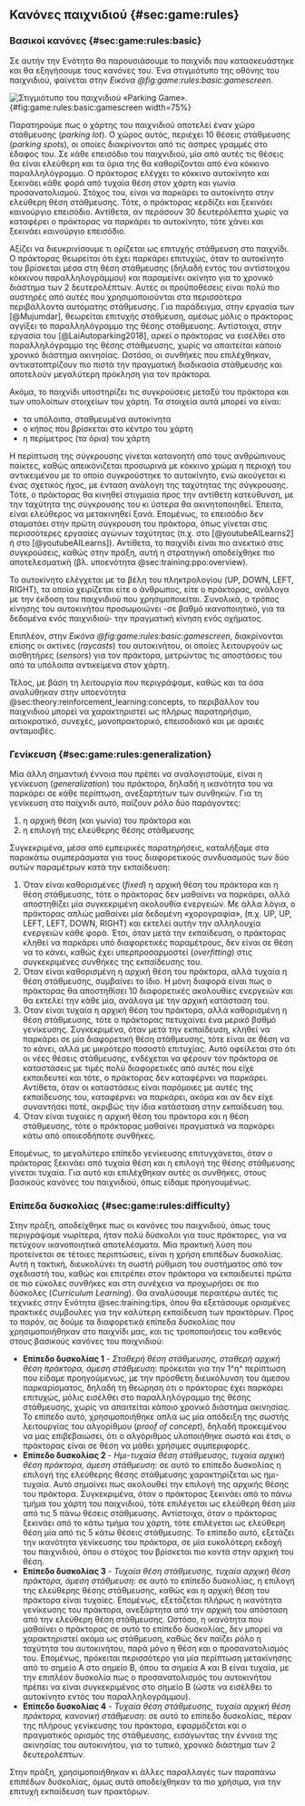 ## Κανόνες παιχνιδιού {#sec:game:rules}

### Βασικοί κανόνες {#sec:game:rules:basic}

Σε αυτήν την Ενότητα θα παρουσιάσουμε το παιχνίδι που κατασκευάστηκε και θα εξηγήσουμε τους κανόνες του. Ένα στιγμιότυπο της οθόνης του παιχνιδιού, φαίνεται στην *Εικόνα @fig:game:rules:basic:gamescreen*.

![Στιγμιότυπο του παιχνιδιού «Parking Game».](4-game/figures/gamescreen.png){#fig:game:rules:basic:gamescreen width=75%}

Παρατηρούμε πως ο χάρτης του παιχνιδιού αποτελεί έναν χώρο στάθμευσης (*parking lot*). Ο χώρος αυτός, περιέχει 10 θέσεις στάθμευσης (*parking spots*), οι οποίες διακρίνονται από τις άσπρες γραμμές στο έδαφος του. Σε κάθε επεισόδιο του παιχνιδιού, μία από αυτές τις θέσεις θα είναι ελεύθερη και τα όρια της θα καθορίζονται από ένα κόκκινο παραλληλόγραμμο. Ο πράκτορας ελέγχει το κόκκινο αυτοκίνητο και ξεκινάει κάθε φορά από τυχαία θέση στον χάρτη και γωνία προσανατολισμού. Στόχος του, είναι να παρκάρει το αυτοκίνητο στην ελεύθερη θέση στάθμευσης. Τότε, ο πράκτορας κερδίζει και ξεκινάει καινούργιο επεισόδιο. Αντίθετα, αν περάσουν 30 δευτερόλεπτα χωρίς να καταφέρει ο πράκτορας να παρκάρει το αυτοκίνητο, τότε χάνει και ξεκινάει καινούργιο επεισόδιο.

Αξίζει να διευκρινίσουμε τι ορίζεται ως επιτυχής στάθμευση στο παιχνίδι. Ο πράκτορας θεωρείται ότι έχει παρκάρει επιτυχώς, όταν το αυτοκίνητο του βρίσκεται μέσα στη θέση στάθμευσης (δηλαδή εντός του αντίστοιχου κόκκινου παραλληλογράμμου) και παραμείνει ακίνητο για το χρονικό διάστημα των 2 δευτερολέπτων. Αυτές οι προϋποθέσεις είναι πολύ πιο αυστηρές από αυτές που χρησιμοποιούνται στα περισσότερα περιβάλλοντα αυτόματης στάθμευσης. Για παράδειγμα, στην εργασία των [@Mujumdar], θεωρείται επιτυχής στάθμευση, αμέσως μόλις ο πράκτορας αγγίξει το παραλληλόγραμμο της θέσης στάθμευσης. Αντίστοιχα, στην εργασία του [@LaiAutoparking2018], αρκεί ο πράκτορας να εισέλθει στο παραλληλόγραμμο της θέσης στάθμευσης, χωρίς να απαιτείται κάποιο χρονικό διάστημα ακινησίας. Ωστόσο, οι συνθήκες που επιλέχθηκαν, αντικατοπτρίζουν πιο πιστά την πραγματική διαδικασία στάθμευσης και αποτελούν μεγαλύτερη πρόκληση για τον πράκτορα.

Ακόμα, το παιχνίδι υποστηρίζει τις συγκρούσεις μεταξύ του πράκτορα και των υπολοίπων στοιχείων του χάρτη. Τα στοιχεία αυτά μπορεί να είναι:

- τα υπόλοιπα, σταθμευμένα αυτοκίνητα
- ο κήπος που βρίσκεται στο κέντρο του χάρτη
- η περίμετρος (τα όρια) του χάρτη

Η περίπτωση της σύγκρουσης γίνεται κατανοητή από τους ανθρώπινους παίκτες, καθώς απεικόνιζεται προσωρινά με κόκκινο χρώμα η περιοχή του αντικειμένου με το οποίο συγκρούστηκε το αυτοκίνητο, ενώ ακούγεται κι ένας σχετικός ήχος, με ένταση ανάλογη της ταχύτητας της σύγκρουσης. Τότε, ο πράκτορας θα κινηθεί στιγμιαία προς την αντίθετη κατεύθυνση, με την ταχύτητα της σύγκρουσης του κι ύστερα θα ακινητοποιηθεί. Έπειτα, είναι ελεύθερος να μετακινηθεί ξανά. Επομένως, το επεισόδιο δεν σταματάει στην πρώτη σύγκρουση του πράκτορα, όπως γίνεται στις περισσότερες εργασίες αγώνων ταχύτητας (π.χ. στο [@youtubeAILearns2] ή στο [@youtubeAILearns]). Αντίθετα, το παιχνίδι είναι πιο ανεκτικό στις συγκρούσεις, καθώς στην πράξη, αυτή η στρατηγική αποδείχθηκε πιο αποτελεσματική (βλ. υποενότητα @sec:training:ppo:overview).

Το αυτοκίνητο ελέγχεται με τα βέλη του πληκτρολογίου (UP, DOWN, LEFT, RIGHT), τα οποία χειρίζεται είτε ο άνθρωπος, είτε ο πράκτορας, ανάλογα με την έκδοση του παιχνιδιού που χρησιμοποιείται. Συνολικά, ο τρόπος κίνησης του αυτοκινήτου προσωμοιώνει -σε βαθμό ικανοποιητικό, για τα δεδομένα ενός παιχνιδιού- την πραγματική κίνηση ενός οχήματος.

Επιπλέον, στην *Εικόνα @fig:game:rules:basic:gamescreen*, διακρίνονται επίσης οι ακτίνες (*raycasts*) του αυτοκινήτου, οι οποίες λειτουργούν ως αισθητήρες (*sensors*) για τον πράκτορα, μετρώντας τις αποστάσεις του από τα υπόλοιπα αντικείμενα στον χάρτη. 

Τέλος, με βάση τη λειτουργία που περιγράψαμε, καθώς και τα όσα αναλύθηκαν στην υποενότητα @sec:theory:reinforcement_learning:concepts, το περιβάλλον του παιχνιδιού μπορεί να χαρακτηριστεί ως πλήρως παρατηρήσιμο, αιτιοκρατικό, συνεχές, μονοπρακτορικό, επεισοδιακό και με αραιές ανταμοιβές.

### Γενίκευση {#sec:game:rules:generalization}

Μία άλλη σημαντική έννοια που πρέπει να αναλογιστούμε, είναι η γενίκευση (*generalization*) του πράκτορα, δηλαδή η ικανότητα του να παρκάρει σε κάθε περίπτωση, ανεξαρτήτων των συνθηκών. Για τη γενίκευση στο παίχνιδι αυτό, παίζουν ρόλο δύο παράγοντες:

1. η αρχική θέση (και γωνία) του πράκτορα και
1. η επιλογή της ελεύθερης θέσης στάθμευσης

Συγκεκριμένα, μέσα από εμπειρικές παρατηρήσεις, καταλήξαμε στα παρακάτω συμπεράσματα για τους διαφορετικούς συνδυασμούς των δύο αυτών παραμέτρων κατά την εκπαίδευση:

1. Όταν είναι καθορισμένες (*fixed*) η αρχική θέση του πράκτορα και η θέση στάθμευσης, τότε ο πράκτορας δεν μαθαίνει να παρκάρει, αλλά αποστηθίζει μία συγκεκριμένη ακολουθία ενεργειών. Με άλλα λόγια, ο πράκτορας απλώς μαθαίνει μία δεδομένη «χορογραφία», (π.χ. UP, UP, LEFT, LEFT, DOWN, RIGHT) και εκτελεί αυτήν την αλληλουχία ενεργειών κάθε φορά. Έτσι, όταν μετά την εκπαίδευση, ο πράκτορας κληθεί να παρκάρει υπό διαφορετικές παραμέτρους, δεν είναι σε θέση να το κάνει, καθώς έχει υπερπροσαρμοστεί (*overfitting*) στις συγκεκριμένες συνθήκες της εκπαίδευσης του.
1. Όταν είναι καθορισμένη η αρχική θέση του πράκτορα, αλλά τυχαία η θέση στάθμευσης, συμβαίνει το ίδιο. Η μόνη διαφορά είναι πως ο πράκτορας θα αποστηθίσει 10 διαφορετικές ακολουθίες ενεργειών και θα εκτελεί την κάθε μία, ανάλογα με την αρχική κατάσταση του.
1. Όταν είναι τυχαία η αρχική θέση του πράκτορα, αλλά καθορισμένη η θέση στάθμευσης, τότε ο πράκτορας πετυχαίνει ένα μερικό βαθμό γενίκευσης. Συγκεκριμένα, όταν μετά την εκπαίδευση, κληθεί να παρκάρει σε μία διαφορετική θέση στάθμευσης, τότε είναι σε θέση να το κάνει, αλλά με μικρότερο ποσοστό επιτυχίας. Αυτό οφείλεται στο ότι οι νέες θέσεις στάθμευσης, ενδέχεται να φέρουν τον πράκτορα σε καταστάσεις με τιμές πολύ διαφορετικές από αυτές που είχε εκπαιδευτεί και τότε, ο πράκτορας δεν καταφέρνει να παρκάρει. Αντίθετα, όταν οι καταστάσεις είναι παρόμοιες με αυτές της εκπαίδευσης του, καταφέρνει να παρκάρει, ακόμα και αν δεν είχε συναντήσει ποτέ, ακριβώς την ίδια κατάσταση στην εκπαίδευση του.
1. Όταν είναι τυχαίες η αρχική θέση του πράκτορα και η θέση στάθμευσης, τότε ο πράκτορας μαθαίνει πραγματικά να παρκάρει κάτω από οποιεσδήποτε συνθήκες.

Επομένως, το μεγαλύτερο επίπεδο γενίκευσης επιτυγχάνεται, όταν ο πράκτορας ξεκινάει από τυχαία θέση και η επιλογή της θέσης στάθμευσης γίνεται τυχαία. Για αυτό και επιλέχθηκαν αυτές οι συνθήκες, στους βασικούς κανόνες του παιχνιδιού, όπως είδαμε προηγουμένως.

### Επίπεδα δυσκολίας {#sec:game:rules:difficulty}

Στην πράξη, αποδείχθηκε πως οι κανόνες του παιχνιδιού, όπως τους περιγράψαμε νωρίτερα, ήταν πολύ δύσκολοι για τους πράκτορες, για να πετύχουν ικανοποιητικά αποτελέσματα. Μία πρακτική λύση που προτείνεται σε τέτοιες περιπτώσεις, είναι η χρήση επιπέδων δυσκολίας. Αυτή η τακτική, διευκολύνει τη σωστή ρύθμιση του συστήματος από τον σχεδιαστή του, καθώς και επιτρέπει στον πράκτορα να εκπαιδευτεί πρώτα σε πιο εύκολες συνθήκες και στη συνέχεια να προχωρήσει σε πιο δύσκολες (*Curriculum Learning*). Θα αναλύσουμε περαιτέρω αυτές τις τεχνικές στην Ενότητα @sec:training:tips, όπου θα εξετάσουμε ορισμένες πρακτικές συμβουλες για την καλύτερη εκπαίδευση των πρακτόρων. Προς το παρόν, ας δούμε τα διαφορετικά επίπεδα δυσκολίας που χρησιμοποιήθηκαν στο παιχνίδι μας, και τις τροποποιήσεις του καθενός στους βασικούς κανόνες του παιχνιδιού:

- **Επίπεδο δυσκολίας 1** - *Σταθερή θέση στάθμευσης, σταθερή αρχική θέση πράκτορα, άμεση στάθμευση*: πρόκειται για την 1^η^ περίπτωση που είδαμε προηγούμενως, με την πρόσθετη διευκόλυνση του άμεσου παρκαρίσματος, δηλαδή τη θεώρηση ότι ο πράκτορας έχει παρκάρει επιτυχώς, μόλις εισέλθει στο παραλληλόγραμμο της θέσης στάθμευσης, χωρίς να απαιτείται κάποιο χρονικό διάστημα ακινησίας. Το επίπεδο αυτό, χρησιμοποιήθηκε απλά ως μία απόδειξη της σωστής λειτουργίας του αλγορίθμου (*proof of concept*), δηλαδή προκειμένου να μας επιβεβαιώσει, ότι ο αλγόριθμος υλοποιήθηκε σωστά και έτσι, ο πράκτορας είναι σε θέση να μάθει χρήσιμες συμπεριφορές.
- **Επίπεδο δυσκολίας 2** - *Ημι-τυχαία θέση στάθμευσης, τυχαία αρχική θέση πράκτορα, άμεση στάθμευση*: σε αυτό το επίπεδο δυσκολίας η επιλογή της ελεύθερης θέσης στάθμευσης χαρακτηρίζεται ως ημι-τυχαία. Αυτό σημαίνει πως ακολουθεί την επιλογή της αρχικής θέσης του πράκτορα. Συγκεκριμένα, όταν ο πράκτορας ξεκινάει από το πάνω τμήμα του χάρτη του παιχνιδιού, τότε επιλέγεται ως ελεύθερη θέση μία από τις 5 πάνω θέσεις στάθμευσης. Αντίστοιχα, όταν ο πράκτορας ξεκινάει από το κάτω τμήμα του χάρτη, τότε επιλέγεται ως ελεύθερη θέση μία από τις 5 κάτω θέσεις στάθμευσης. Το επίπεδο αυτό, εξετάζει την ικανότητα γενίκευσης του πράκτορα, σε μία ευκολότερη εκδοχή του παιχνιδιού, όπου ο στόχος του βρίσκεται πιο κοντά στην αρχική του θέση.
- **Επίπεδο δυσκολίας 3** - *Τυχαία θέση στάθμευσης, τυχαία αρχική θέση πράκτορα, άμεση στάθμευση*: σε αυτό το επίπεδο δυσκολίας, η επιλογή της ελεύθερης θέσης στάθμευσης, καθώς και η αρχική θέση του πράκτορα είναι τυχαίες. Επομένως, εξετάζεται πλήρως η ικανότητα γενίκευσης του πράκτορα, ανεξάρτητα από την αρχική του απόσταση από την ελεύθερη θέση στάθμευσης. Ωστόσο, η ικανότητα που μαθαίνει ο πράκτορας σε αυτό το επίπεδο δυσκολίας, δεν μπορεί να χαρακτηριστεί ακόμα ως στάθμευση, καθώς δεν παίζει ρόλο η ταχύτητα του αυτοκινήτου, παρά μόνο η θέση και ο προσανατολισμός του. Επομένως, πρόκειται περισσότερο για μία περίπτωση μετακίνησης από το σημείο Α στο σημείο Β, όπου τα σημεία Α και Β είναι τυχαία, με την επιπλέον δυσκολία πως ο προσανατολισμός του αυτοκινήτου πρέπει να είναι συγκεκριμένος στο σημείο Β (ώστε να εισέλθει το αυτοκίνητο εντός του παραλληλογράμμου).
- **Επίπεδο δυσκολίας 4** - *Τυχαία θέση στάθμευσης, τυχαία αρχική θέση πράκτορα, κανονική στάθμευση*: σε αυτό το επίπεδο δυσκολίας, πέραν της πλήρους γενίκευσης του πράκτορα, εφαρμόζεται και ο πραγματικός ορισμός της στάθμευσης, εισάγωντας την έννοια της ακινησίας του αυτοκινήτου, για το τυπικό, χρονικό διάστημα των 2 δευτερολέπτων. 

Στην πράξη, χρησιμοποιήθηκαν κι άλλες παραλλαγές των παραπάνω επιπέδων δυσκολίας, όμως αυτά αποδείχθηκαν τα πιο χρήσιμα, για την επιτυχή εκπαίδευση των πρακτόρων. 